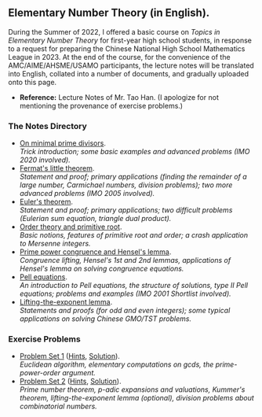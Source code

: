 ## Elementary Number Theory (in English).

During the Summer of 2022, I offered a basic course on _Topics in Elementary Number Theory_ for first-year high school students, in response to a request for preparing the Chinese National High School Mathematics League in 2023. At the end of the course, for the convenience of the AMC/AIME/AHSME/USAMO participants, the lecture notes will be translated into English, collated into a number of documents, and gradually uploaded onto this page. 

- **Reference:** Lecture Notes of Mr. Tao Han. (I apologize for not mentioning the provenance of exercise problems.)

### The Notes Directory

- [On minimal prime divisors](././mindiv.pdf). <br/>
  _Trick introduction; some basic examples and advanced problems (IMO 2020 involved)._
- [Fermat's little theorem](././Fermat.pdf). <br/>
  _Statement and proof; primary applications (finding the remainder of a large number, Carmichael numbers, division problems); two more advanced problems (IMO 2005 involved)._
- [Euler's theorem](././Euler.pdf). <br/>
  _Statement and proof; primary applications; two difficult problems (Eulerian sum equation, triangle dual product)._
- [Order theory and primitive root](././order.pdf). <br/>
  _Basic notions, features of primitive root and order; a crash application to Mersenne integers._
- [Prime power congruence and Hensel's lemma](././Hensel.pdf). <br/>
  _Congruence lifting, Hensel's 1st and 2nd lemmas, applications of Hensel's lemma on solving congruence equations._
- [Pell equations](././Pell.pdf). <br/>
  _An introduction to Pell equations, the structure of solutions, type II Pell equations; problems and examples (IMO 2001 Shortlist involved)._
- [Lifting-the-exponent lemma](././LTE.pdf). <br/>
  _Statements and proofs (for odd and even integers); some typical applications on solving Chinese GMO/TST problems._

### Exercise Problems

- [Problem Set 1](././PS1.pdf) ([Hints](././hints1.pdf), [Solution](././solution1.pdf)). <br/>
 _Euclidean algorithm, elementary computations on gcds, the prime-power-order argument._
- [Problem Set 2](././PS2.pdf) ([Hints](././hints2.pdf), [Solution](././solution2.pdf)). <br/>
 _Prime number theorem, p-adic expansions and valuations, Kummer's theorem, lifting-the-exponent lemma (optional), division problems about combinatorial numbers._
